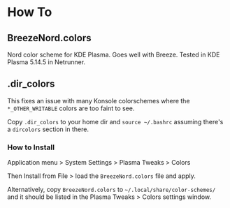# How To

## BreezeNord.colors

Nord color scheme for KDE Plasma. Goes well with Breeze. Tested in
KDE Plasma 5.14.5 in Netrunner.

## .dir_colors

This fixes an issue with many Konsole colorschemes where the
`*_OTHER_WRITABLE` colors are too faint to see.

Copy `.dir_colors` to your home dir and `source ~/.bashrc` assuming
there's a `dircolors` section in there.

### How to Install

Application menu > System Settings > Plasma Tweaks > Colors

Then Install from File > load the `BreezeNord.colors` file and apply.

Alternatively, copy `BreezeNord.colors` to `~/.local/share/color-schemes/`
and it should be listed in the Plasma Tweaks > Colors settings window.
